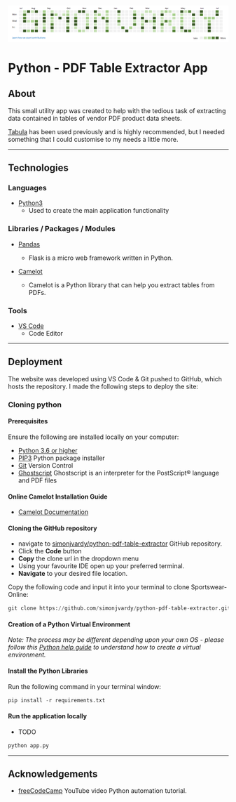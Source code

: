 ![My Logo](https://github.com/simonjvardy/simonjvardy/blob/main/assets/img/GitHub-name.png)

# Python - PDF Table Extractor App #

## About ##

This small utility app was created to help with the tedious task of extracting data contained in tables of vendor PDF product data sheets.

[Tabula](https://tabula.technology/) has been used previously and is highly recommended, but I needed something that I could customise to my needs a little more.

---

## Technologies ##

### **Languages** ###

- [Python3](https://www.python.org/)
  - Used to create the main application functionality

### **Libraries / Packages / Modules** ###

- [Pandas](https://flask.palletsprojects.com/en/2.0.x/)
  - Flask is a micro web framework written in Python.

- [Camelot](https://pypi.org/project/camelot-py/)
  - Camelot is a Python library that can help you extract tables from PDFs.

### **Tools** ###

- [VS Code](https://code.visualstudio.com/)
  - Code Editor

---

## Deployment ##

The website was developed using VS Code & Git pushed to GitHub, which hosts the repository. I made the following steps to deploy the site:

### **Cloning python** ###

#### **Prerequisites** ###

Ensure the following are installed locally on your computer:

- [Python 3.6 or higher](https://www.python.org/downloads/)
- [PIP3](https://pypi.org/project/pip/) Python package installer
- [Git](https://git-scm.com/) Version Control
- [Ghostscript](https://www.ghostscript.com/) Ghostscript is an interpreter for the PostScript®  language and PDF files

#### **Online Camelot Installation Guide** ####

- [Camelot Documentation](https://camelot-py.readthedocs.io/en/master/)

#### **Cloning the GitHub repository** ####

- navigate to [simonjvardy/python-pdf-table-extractor](https://github.com/simonjvardy/python-pdf-table-extractor) GitHub repository.
- Click the **Code** button
- **Copy** the clone url in the dropdown menu
- Using your favourite IDE open up your preferred terminal.
- **Navigate** to your desired file location.

Copy the following code and input it into your terminal to clone Sportswear-Online:

```Python
git clone https://github.com/simonjvardy/python-pdf-table-extractor.git
```

#### **Creation of a Python Virtual Environment** ####

*Note: The process may be different depending upon your own OS - please follow this [Python help guide](https://python.readthedocs.io/en/latest/library/venv.html) to understand how to create a virtual environment.*

#### **Install the Python Libraries** ####

Run the following command in your terminal window:

```Python
pip install -r requirements.txt
```

#### **Run the application locally** ####

- TODO

```Python
python app.py
```

---

## Acknowledgements ##

- [freeCodeCamp](https://www.youtube.com/watch?v=s8XjEuplx_U) YouTube video Python automation tutorial.
